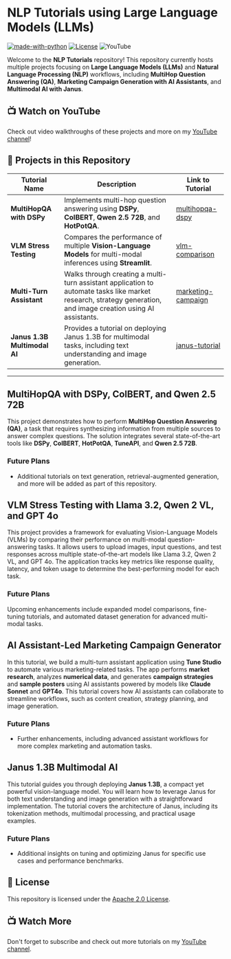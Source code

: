 # NLP Tutorials using Large Language Models (LLMs)

[![made-with-python](https://img.shields.io/badge/Made%20with-Python-1f425f.svg)](https://www.python.org/)
[![License](https://img.shields.io/badge/License-Apache_2.0-blue.svg)](https://opensource.org/licenses/Apache-2.0)
![YouTube](https://img.shields.io/badge/YouTube-%23FF0000.svg?style=for-the-badge&logo=YouTube&logoColor=white)

Welcome to the **NLP Tutorials** repository! This repository currently hosts multiple projects focusing on **Large Language Models (LLMs)** and **Natural Language Processing (NLP)** workflows, including **MultiHop Question Answering (QA)**, **Marketing Campaign Generation with AI Assistants**, and **Multimodal AI with Janus**.

## 📺 Watch on YouTube
Check out video walkthroughs of these projects and more on my [YouTube channel](https://www.youtube.com/@AryanKargwal)!

## 🚀 Projects in this Repository

| Tutorial Name                    | Description                                                                                                    | Link to Tutorial                 |
|----------------------------------|----------------------------------------------------------------------------------------------------------------|----------------------------------|
| **MultiHopQA with DSPy**          | Implements multi-hop question answering using **DSPy**, **ColBERT**, **Qwen 2.5 72B**, and **HotPotQA**.        | [multihopqa-dspy](./multihopqa-dspy) |
| **VLM Stress Testing**            | Compares the performance of multiple **Vision-Language Models** for multi-modal inferences using **Streamlit**. | [vlm-comparison](./vlm-comparison)   |
| **Multi-Turn Assistant** | Walks through creating a multi-turn assistant application to automate tasks like market research, strategy generation, and image creation using AI assistants. | [marketing-campaign](./multi-turn-agents) |
| **Janus 1.3B Multimodal AI** | Provides a tutorial on deploying Janus 1.3B for multimodal tasks, including text understanding and image generation. | [janus-tutorial](./janus-tutorial) |

---

## MultiHopQA with DSPy, ColBERT, and Qwen 2.5 72B

This project demonstrates how to perform **MultiHop Question Answering (QA)**, a task that requires synthesizing information from multiple sources to answer complex questions. The solution integrates several state-of-the-art tools like **DSPy**, **ColBERT**, **HotPotQA**, **TuneAPI**, and **Qwen 2.5 72B**.

### Future Plans
- Additional tutorials on text generation, retrieval-augmented generation, and more will be added as part of this repository.

## VLM Stress Testing with Llama 3.2, Qwen 2 VL, and GPT 4o

This project provides a framework for evaluating Vision-Language Models (VLMs) by comparing their performance on multi-modal question-answering tasks. It allows users to upload images, input questions, and test responses across multiple state-of-the-art models like Llama 3.2, Qwen 2 VL, and GPT 4o. The application tracks key metrics like response quality, latency, and token usage to determine the best-performing model for each task.

### Future Plans
Upcoming enhancements include expanded model comparisons, fine-tuning tutorials, and automated dataset generation for advanced multi-modal tasks.

## AI Assistant-Led Marketing Campaign Generator

In this tutorial, we build a multi-turn assistant application using **Tune Studio** to automate various marketing-related tasks. The app performs **market research**, analyzes **numerical data**, and generates **campaign strategies** and **sample posters** using AI assistants powered by models like **Claude Sonnet** and **GPT4o**. This tutorial covers how AI assistants can collaborate to streamline workflows, such as content creation, strategy planning, and image generation.

### Future Plans
- Further enhancements, including advanced assistant workflows for more complex marketing and automation tasks.

## Janus 1.3B Multimodal AI

This tutorial guides you through deploying **Janus 1.3B**, a compact yet powerful vision-language model. You will learn how to leverage Janus for both text understanding and image generation with a straightforward implementation. The tutorial covers the architecture of Janus, including its tokenization methods, multimodal processing, and practical usage examples.

### Future Plans
- Additional insights on tuning and optimizing Janus for specific use cases and performance benchmarks.

## 📜 License
This repository is licensed under the [Apache 2.0 License](https://opensource.org/licenses/Apache-2.0).

## 📺 Watch More
Don't forget to subscribe and check out more tutorials on my [YouTube channel](https://www.youtube.com/@AryanKargwal).

